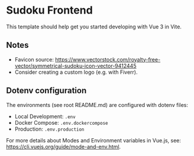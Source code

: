 # Sudoku Frontend

This template should help get you started developing with Vue 3 in Vite.

## Notes

- Favicon source: https://www.vectorstock.com/royalty-free-vector/symmetrical-sudoku-icon-vector-9412445
- Consider creating a custom logo (e.g. with Fiverr).

## Dotenv configuration

The environments (see root README.md) are configured with dotenv files:

- Local Development: `.env`
- Docker Compose: `.env.dockercompose`
- Production: `.env.production`

For more details about Modes and Environment variables in Vue.js, see: https://cli.vuejs.org/guide/mode-and-env.html.
